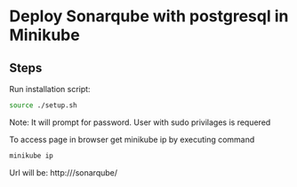 # Deploy Sonarqube with postgresql in Minikube

## Steps

Run installation script:
```bash
source ./setup.sh
```
Note: It will prompt for password. 
User with sudo privilages is requered

To access page in browser get minikube ip by executing command

```bash
minikube ip
```
Url will be:
http://<minikube ip>/sonarqube/
